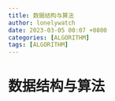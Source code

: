 ```yaml
---
title: 数据结构与算法
author: lonelywatch
date: 2023-03-05 00:07 +0800
categories: [ALGORITHM]
tags: [ALGORITHM]
---
```


# 数据结构与算法

